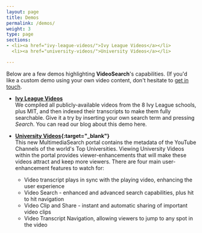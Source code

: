 ```yaml
---
layout: page
title: Demos
permalink: /demos/
weight: 3
type: page
sections:
- <li><a href="ivy-league-videos/">Ivy League Videos</a></li>
  <li><a href="university-videos/">University Videos</a></li>

---
```


Below are a few demos highlighting <strong>VideoSearch</strong>'s capabilities. (If you'd like a custom demo using your own video content, don't hesitate to [get in touch](../contact/).

- **[Ivy League Videos](ivy-league-videos/)**  
We compiled all publicly-available videos from the 8 Ivy League schools, plus MIT, and then indexed their transcripts to make them fully searchable. Give it a try by inserting your own search term and pressing *Search*. You can read our blog about this demo here.

- **[University Videos](http://universityvideos.org/Home/){:target="_blank"}**  
This new MultimediaSearch portal contains the metadata of the YouTube Channels of the world's Top Universities. Viewing University Videos within the portal provides viewer-enhancements that will make these videos attract and keep more viewers. There are four main user-enhancement features to watch for:  
  - Video transcript plays in sync with the playing video, enhancing the user experience
  - Video Search - enhanced and advanced search capabilities, plus hit to hit navigation
  - Video Clip and Share - instant and automatic sharing of important video clips
  - Video Transcript Navigation, allowing viewers to jump to any spot in the video
